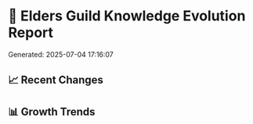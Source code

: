 # 🌱 Elders Guild Knowledge Evolution Report

Generated: 2025-07-04 17:16:07

## 📈 Recent Changes

## 📊 Growth Trends
